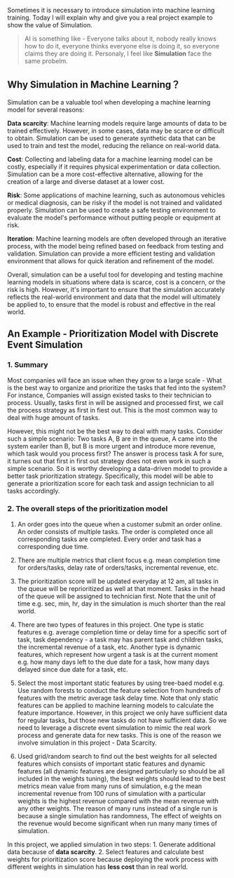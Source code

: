 Sometimes it is necessary to introduce simulation into machine learning training. 
Today I will explain why and give you a real project example to show the value of Simulation.
> AI is something like - Everyone talks about it, nobody really knows how to do it, everyone thinks everyone else is doing it, so everyone claims they are doing it.
> Personaly, I feel like **Simulation** face the same probelm.


## Why Simulation in Machine Learning？
Simulation can be a valuable tool when developing a machine learning model for several reasons:

**Data scarcity**: Machine learning models require large amounts of data to be trained effectively. 
However, in some cases, data may be scarce or difficult to obtain. 
Simulation can be used to generate synthetic data that can be used to train and test the model, 
reducing the reliance on real-world data.

**Cost**: Collecting and labeling data for a machine learning model can be costly, 
especially if it requires physical experimentation or data collection. 
Simulation can be a more cost-effective alternative, 
allowing for the creation of a large and diverse dataset at a lower cost.

**Risk**: Some applications of machine learning, such as autonomous vehicles or medical diagnosis, 
can be risky if the model is not trained and validated properly. 
Simulation can be used to create a safe testing environment to evaluate the model's performance without putting people or equipment at risk.

**Iteration**: Machine learning models are often developed through an iterative process, 
with the model being refined based on feedback from testing and validation. 
Simulation can provide a more efficient testing and validation environment that allows for quick iteration and refinement of the model.

Overall, simulation can be a useful tool for developing and testing machine learning models in situations where data is scarce, cost is a concern, 
or the risk is high. However, it's important to ensure that the simulation accurately reflects the real-world environment and data 
that the model will ultimately be applied to, to ensure that the model is robust and effective in the real world.

## An Example - Prioritization Model with Discrete Event Simulation
### 1. Summary
Most companies will face an issue when they grow to a large scale - What is the best way to organize and prioritize the tasks that fed into the system? 
For instance, Companies will assign existed tasks to their technician to process. Usually, tasks first in will be assigned and processed first, 
we call the process strategy as first in fiest out. This is the most common way to deal with huge amount of tasks.

However, this might not be the best way to deal with many tasks. Consider such a simple scenario: Two tasks A, B are in the queue, A came into the system eariler than B, but B is more urgent and introduce more revenue, which task would you process first? The answer is process task A for sure, 
it turnes out that first in first out strategy does not even work in such a simple scenario. 
So it is worthy developing a data-driven model to provide a better task prioritization strategy. 
Specifically, this model will be able to generate a prioritization score for each task and assign technician to all tasks accordingly.

### 2. The overall steps of the prioritization model 
1. An order goes into the queue when a customer submit an order online. An order consists of multiple tasks. The order is completed once all corresponding tasks are completed. Every order and task has a corresponding due time.

2. There are multiple metrics that client focus e.g. mean completion time for orders/tasks, delay rate of orders/tasks, incremental revenue, etc.

3. The prioritization score will be updated everyday at 12 am, all tasks in the queue will be reprioritized as well at that moment. Tasks in the head of the queue will be assigned to technician first. Note that the unit of time e.g. sec, min, hr, day in the simulation is much shorter than the real world.

4. There are two types of features in this project. One type is static features e.g.  average completion time or delay time for a specific sort of task, task dependency - a task may has parent task and children tasks, the incremental revenue of a task, etc. Another type is dynamic features, which represent how urgent a task is at the current moment e.g. how many days left to the due date for a task, how many days delayed since due date for a task, etc. 

5. Select the most important static features by using tree-baed model e.g. Use random forests to conduct the feature selection from hundreds of features with the metric average task delay time. Note that only static features can be applied to machine learning models to calculate the feature importance. However, in this project we only have sufficient data for regular tasks, but those new tasks do not have sufficient data. So we need to leverage a discrete event simulation to mimic the real work process and generate data for new tasks. This is one of the reason we involve simulation in this project - Data Scarcity.

6. Used grid/random search to find out the best weights for all selected features which consists of important static features and dynamic features (all dynamic features are designed particularly so should be all included in the weights tuning), the best weights should lead to the best metrics mean value from many runs of simulation, e.g the mean incremental revenue from 100 runs of simulation with a particular weights is the highest revenue compared with the mean revenue with any other weights. The reason of many runs instead of a single run is because a single simulation has randomness, The effect of weights on the revenue would become significant when run many many times of simulation. 

In this project, we applied simulation in two steps: 1. Generate additional data because of **data scarcity**. 2. Select features and calculate best weights for prioritization score because deploying the work process with different weights in simulation has **less cost** than in real world.

